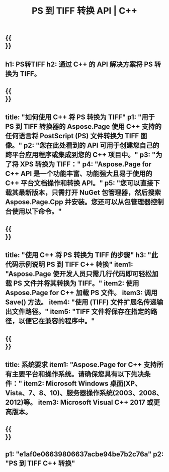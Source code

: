 ﻿---
translation: true
template: /_templates/_conversion-child-cpp.md
title: PS 到 TIFF 转换 API | C++
url: /cpp/conversion/ps-to-tiff/
description: Aspose.Page 为 C++ API 解决方案提供的 PS 到 TIFF 转换。适用于 Windows 32 位、Windows 64 位和 Linux 64 位的 C++ 运行时环境。
informat: PS
outformat: TIFF
otherformats: XPS EPS
---

{{<section banner>}}
---
h1: PS转TIFF
h2: 通过 C++ 的 API 解决方案将 PS 转换为 TIFF。
---

{{<section overview>}}
---
title: "如何使用 C++ 将 PS 转换为 TIFF"
p1: "用于 PS 到 TIFF 转换器的 Aspose.Page 使用 C++ 支持的任何语言将 PostScript (PS) 文件转换为 TIFF 图像。"
p2: "您在此处看到的 API 可用于创建您自己的跨平台应用程序或集成到您的 C++ 项目中。"
p3: "为了将 XPS 转换为 TIFF："
p4: "Aspose.Page for C++ API 是一个功能丰富、功能强大且易于使用的 C++ 平台文档操作和转换 API。"
p5: "您可以直接下载其最新版本，只需打开 NuGet 包管理器，然后搜索 Aspose.Page.Cpp 并安装。您还可以从包管理器控制台使用以下命令。"
---

{{<section feature1>}}
---
title: "使用 C++ 将 PS 转换为 TIFF 的步骤"
h3: "此代码示例说明 PS 到 TIFF C++ 转换"
item1: "Aspose.Page 使开发人员只需几行代码即可轻松加载 PS 文件并将其转换为 TIFF。"
item2: 使用 Aspose.Page for C++ 加载 PS 文件。
item3: 调用 Save() 方法。
item4: "使用 (TIFF) 文件扩展名传递输出文件路径。"
item5: "TIFF 文件将保存在指定的路径，以便它在兼容的程序中。"
---

{{<section feature2>}}
---
title: 系统要求
item1: "Aspose.Page for C++ 支持所有主要平台和操作系统。请确保您具有以下先决条件："
item2: Microsoft Windows 桌面(XP、Vista、7、8、10)、服务器操作系统(2003、2008、2012)等。
item3: Microsoft Visual C++ 2017 或更高版本。
---

{{<section gist>}}
---
p1: "e1af0e06639806637acbe94be7b2c76a"
p2: "PS 到 TIFF C++ 转换"
---
